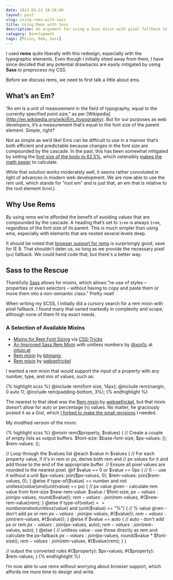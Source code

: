 ```yaml
---
date: 2013-03-21 18:24:00
layout: post
slug: using-rems-with-sass
title: Using Rems with Sass
description: An argument for using a Sass mixin with pixel fallback to easily implement rems.
category: Development
tags: [Mixin, Rem, Sass]
---
```


I used **rems** quite liberally with this redesign, especially with the typographic elements. Even though I initially shied away from them, I have since decided that any potential drawbacks are easily mitigated by using **Sass** to preprocess my CSS.

Before we discuss rems, we need to first talk a little about ems.

## What’s an Em?

”An em is a unit of measurement in the field of typography, equal to the currently specified point size,” as per [Wikipedia](http://en.wikipedia.org/wiki/Em_(typography). But for our purposes as web developers, it’s a measurement that’s equal to the font size of the parent element. Simple, right?

Not as simple as we’d like! Ems can be difficult to use in a manner that’s both efficient and predictable because changes in the font size are compounded by the cascade. In the past, this has been somewhat mitigated by setting the [font size of the body to 62.5%](http://clagnut.com/blog/348/), which ostensibly [makes the math easier](http://pxtoem.com/) to calculate.

While that solution works moderately well, it seems rather convoluted in light of advances in modern web development. We are now able to use the rem unit, which stands for ”root em” and is just that, an em that is relative to the root element (`html`).

## Why Use Rems

By using rems we’re afforded the benefit of avoiding values that are compounded by the cascade. A heading that’s set to `1rem` is always `1rem`, regardless of the font size of its parent. This is much simpler than using ems, especially with elements that are nested several levels deep.

It should be noted that [browser support for rems](http://caniuse.com/#search=rem) is surprisingly good, save for IE 8. That shouldn’t deter us, so long as we provide the necessary pixel (`px`) fallback. We could hand code that, but there's a better way.

## Sass to the Rescue

Thankfully [Sass](http://sass-lang.com/) allows for mixins, which allows ”re-use of styles – properties or even selectors – without having to copy and paste them or move them into a non-semantic class.” Pretty neat!

When writing my SCSS, I initially did a cursory search for a rem mixin with pixel fallback. I found many that varied markedly in complexity and scope, although none of them fit my exact needs.

### A Selection of Available Mixins

- [Mixins for Rem Font Sizing](http://css-tricks.com/snippets/css/less-mixin-for-rem-font-sizing/) via [CSS-Tricks](http://www.css-tricks.com/)
- [An Improved Sass Rem Mixin](http://intuio.at/en/blog/an-improved-sass-rem-mixin-for-unitless-numbers/) with unitless numbers by [@xon1c](http://twitter.com/xon1c) at [intuio.at](http://intuio.at/)
- [Rem mixin](https://github.com/bitmanic/rem) by [bitmanic](https://github.com/bitmanic/)
- [Rem mixin](https://gist.github.com/webgefrickel/4530526) by [webgefrickel](https://github.com/webgefrickel)

I wanted a rem mixin that would support the input of a property with any number, type, and mix of values, such as:

{% highlight scss %}
@include rem(font-size, 14px);
@include rem(margin, 0 auto 1);
@include rem(padding-bottom, 3%);
{% endhighlight %}

The nearest to that ideal was the [Rem mixin](https://gist.github.com/webgefrickel/4530526) by [webgefrickel](https://github.com/webgefrickel), but that mixin doesn’t allow for auto or percentage (`%`) values. No matter, he graciously posted it as a Gist, which [I forked to make the small revisions](https://gist.github.com/davidensinger/5217667) I needed.

My modified version of the mixin:

{% highlight scss %}
@mixin rem($property, $values) {
  // Create a couple of empty lists as output buffers.
  $font-size: $base-font-size;
  $px-values: ();
  $rem-values: ();

  // Loop through the $values list
  @each $value in $values {
    // For each property value, if it's in rem or px, derive both rem and
    // px values for it and add those to the end of the appropriate buffer.
    // Ensure all pixel values are rounded to the nearest pixel.
    @if $value == 0 or $value == 0px {
      // 0 -- use it without a unit
      $px-values: join($px-values, 0);
      $rem-values: join($rem-values, 0);
    } @else if type-of($value) == number and not unitless($value) and (unit($value) == px) {
      // px value given - calculate rem value from font-size
      $new-rem-value: $value / $font-size;
      $px-values: join($px-values, round($value));
      $rem-values: join($rem-values, #{$new-rem-value}rem);
    } @else if type-of($value) == number and not unitless($value) and (unit($value) == "%") {
      // % value given - don't add px or rem
      $px-values: join($px-values, #{$value});
      $rem-values: join($rem-values, #{$value});
    } @else if $value == auto {
      // auto - don't add px or rem
      $px-values: join($px-values, auto);
      $rem-values: join($rem-values, auto);
    } @else {
      // unitless value - use those directly as rem and calculate the px-fallback
      $px-values: join($px-values, round($value * $font-size));
      $rem-values: join($rem-values, #{$value}rem);
    }
  }

  // output the converted rules
  #{$property}: $px-values;
  #{$property}: $rem-values;
}
{% endhighlight %}

I’m now able to use rems without worrying about browser support, which affords me more time to design and write.